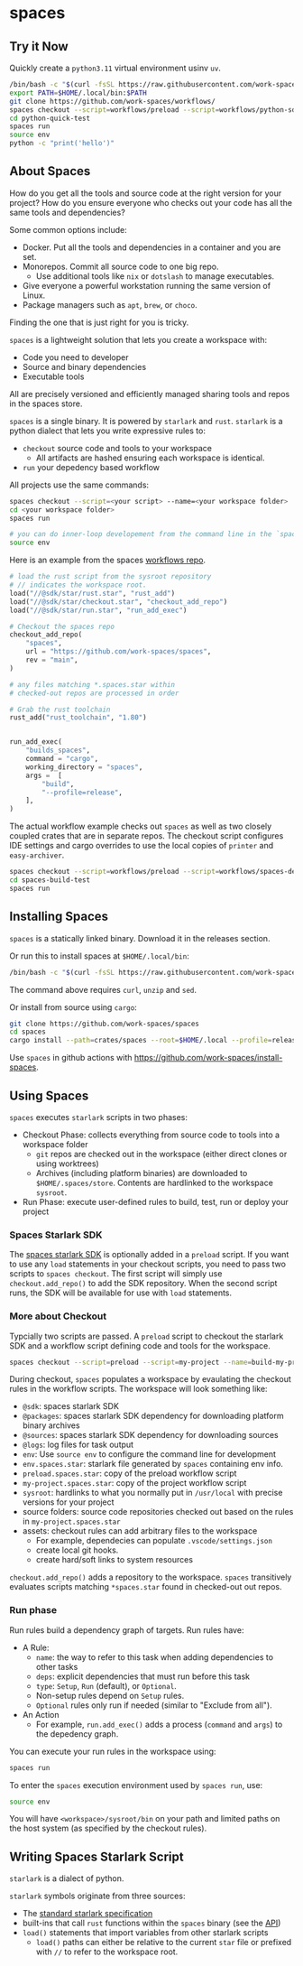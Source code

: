 # spaces

## Try it Now

Quickly create a `python3.11` virtual environment usinv `uv`.

```sh
/bin/bash -c "$(curl -fsSL https://raw.githubusercontent.com/work-spaces/install-spaces/refs/heads/main/install.sh)"
export PATH=$HOME/.local/bin:$PATH
git clone https://github.com/work-spaces/workflows/
spaces checkout --script=workflows/preload --script=workflows/python-sdk --name=python-quick-test
cd python-quick-test
spaces run
source env
python -c "print('hello')"
```

## About Spaces

How do you get all the tools and source code at the right version for your project? How do you ensure everyone who checks out your code has all the same tools and dependencies?

Some common options include: 

- Docker. Put all the tools and dependencies in a container and you are set.
- Monorepos. Commit all source code to one big repo. 
  - Use additional tools like `nix` or `dotslash` to manage executables.
- Give everyone a powerful workstation running the same version of Linux.
- Package managers such as `apt`, `brew`, or `choco`.

Finding the one that is just right for you is tricky. 

`spaces` is a lightweight solution that lets you create a workspace with:

- Code you need to developer
- Source and binary dependencies
- Executable tools

All are precisely versioned and efficiently managed sharing tools and repos in the spaces store.

`spaces` is a single binary. It is powered by `starlark` and `rust`. `starlark` is a python dialect that lets you write expressive rules to:

- `checkout` source code and tools to your workspace
  - All artifacts are hashed ensuring each workspace is identical.
- `run` your depedency based workflow

All projects use the same commands:

```sh
spaces checkout --script=<your script> --name=<your workspace folder>
cd <your workspace folder>
spaces run

# you can do inner-loop developement from the command line in the `spaces run` environment using
source env
```

Here is an example from the spaces [workflows repo](https://github.com/work-spaces/workflows/).

```python
# load the rust script from the sysroot repository
# // indicates the workspace root.
load("//@sdk/star/rust.star", "rust_add")
load("//@sdk/star/checkout.star", "checkout_add_repo")
load("//@sdk/star/run.star", "run_add_exec")

# Checkout the spaces repo
checkout_add_repo(
    "spaces",
    url = "https://github.com/work-spaces/spaces",
    rev = "main",
)

# any files matching *.spaces.star within 
# checked-out repos are processed in order

# Grab the rust toolchain
rust_add("rust_toolchain", "1.80")


run_add_exec(
    "builds_spaces",
    command = "cargo",
    working_directory = "spaces",
    args =  [
        "build",
        "--profile=release",
    ],
)
```

The actual workflow example checks out `spaces` as well as two closely coupled crates that are in separate repos.
The checkout script configures IDE settings and cargo overrides to use the local copies of `printer` and `easy-archiver`.

```sh
spaces checkout --script=workflows/preload --script=workflows/spaces-develop --name=spaces-build-test
cd spaces-build-test
spaces run
```

## Installing Spaces

`spaces` is a statically linked binary. Download it in the releases section.

Or run this to install spaces at `$HOME/.local/bin`:

```sh
/bin/bash -c "$(curl -fsSL https://raw.githubusercontent.com/work-spaces/install-spaces/refs/heads/main/install.sh)"
```

The command above requires `curl`, `unzip` and `sed`.

Or install from source using `cargo`:

```sh
git clone https://github.com/work-spaces/spaces
cd spaces
cargo install --path=crates/spaces --root=$HOME/.local --profile=release
```

Use `spaces` in github actions with https://github.com/work-spaces/install-spaces.

## Using Spaces

`spaces` executes `starlark` scripts in two phases:

- Checkout Phase: collects everything from source code to tools into a workspace folder
    - `git` repos are checked out in the workspace (either direct clones or using worktrees)
    - Archives (including platform binaries) are downloaded to `$HOME/.spaces/store`. Contents are hardlinked to the workspace `sysroot`.
- Run Phase: execute user-defined rules to build, test, run or deploy your project

### Spaces Starlark SDK

The [spaces starlark SDK](https://github.com/work-spaces/sdk) is optionally added in a `preload` script. If you want to use any `load` statements
in your checkout scripts, you need to pass two scripts to `spaces checkout`. The first script will simply use `checkout.add_repo()` to add the SDK
repository. When the second script runs, the SDK will be available for use with `load` statements.

### More about Checkout

Typcially two scripts are passed. A `preload` script to checkout the starlark SDK and a workflow script defining
code and tools for the workspace.

```sh
spaces checkout --script=preload --script=my-project --name=build-my-project
```

During checkout, `spaces` populates a workspace by evaulating the checkout rules in the workflow scripts. The workspace will look something like:

- `@sdk`: spaces starlark SDK
- `@packages`: spaces starlark SDK dependency for downloading platform binary archives
- `@sources`: spaces starlark SDK dependency for downloading sources
- `@logs`: log files for task output
- `env`: Use `source env` to configure the command line for development
- `env.spaces.star`: starlark file generated by `spaces` containing env info.
- `preload.spaces.star`: copy of the preload workflow script
- `my-project.spaces.star`: copy of the project workflow script
- `sysroot`: hardlinks to what you normally put in `/usr/local` with precise versions for your project
- source folders: source code repositories checked out based on the rules in `my-project.spaces.star`
- assets: checkout rules can add arbitrary files to the workspace
  - For example, dependecies can populate `.vscode/settings.json`
  - create local git hooks.
  - create hard/soft links to system resources

`checkout.add_repo()` adds a repository to the workspace. `spaces` transitively evaluates scripts matching `*spaces.star` found in checked-out out repos.

### Run phase

Run rules build a dependency graph of targets. Run rules have:

- A Rule:
    - `name`: the way to refer to this task when adding dependencies to other tasks
    - `deps`: explicit dependencies that must run before this task
    - `type`: `Setup`, `Run` (default), or `Optional`. 
     - Non-setup rules depend on `Setup` rules. 
     - `Optional` rules only run if needed (similar to "Exclude from all").
- An Action
    - For example, `run.add_exec()` adds a process (`command` and `args`) to the depedency graph.

You can execute your run rules in the workspace using:

```sh
spaces run
```

To enter the `spaces` execution environment used by `spaces run`, use:

```sh
source env
```

You will have `<workspace>/sysroot/bin` on your path and limited paths on the host system (as specified by the checkout rules).

## Writing Spaces Starlark Script

`starlark` is a dialect of python. 

`starlark` symbols originate from three sources:

- The [standard starlark specification](https://github.com/bazelbuild/starlark/blob/master/spec.md)
- built-ins that call `rust` functions within the `spaces` binary (see the [API](API.md))
- `load()` statements that import variables from other starlark scripts
  - `load()` paths can either be relative to the current `star` file or prefixed with `//` to refer to the workspace root.
